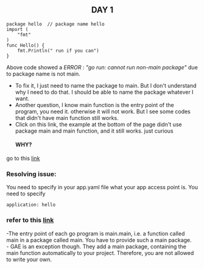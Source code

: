 <p>
  <h2 align="center"> DAY 1</h2></p>

    package hello  // package name hello   
    import (
        "fmt"
    )
    func Hello() {
        fmt.Println(" run if you can")
    }


Above code showed a *ERROR : "go run: cannot run non-main package"* due to package name is not main.

- To fix it, I just need to name the package to main. But I don't understand why I need to do that. I should be able to name the package whatever I want.
- Another question, I know main function is the entry point of the program, you need it. otherwise it will not work. But I see some codes that didn't have main function still works.
- Click on this link, the example at the bottom of the page didn't use package main and main function, and it still works. just curious <h4>WHY?</h4>

go to this [link](https://developers.google.com/appengine/docs/go/gettingstarted/usingdatastore)</p>



### Resolving issue: 
</p>
You need to specify in your app.yaml file what your app access point is. You need to specify

    application: hello
       
### refer to this [link](https://cloud.google.com/appengine/docs/standard/go/quickstart)
<p>
 -The entry point of each go program is main.main, i.e. a function called main in a package called main. You have to provide such a main package. <br>
 - GAE is an exception though. They add a main package, containing the main function automatically to your project. Therefore, you are not allowed to write your own.
</p>










